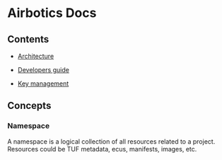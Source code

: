 # Airbotics Docs


## Contents

- [Architecture](architecture.md)

- [Developers guide](developers-guide.md)

- [Key management](key-management.md)


## Concepts

### Namespace

A namespace is a logical collection of all resources related to a project. Resources could be TUF metadata, ecus, manifests, images, etc.
